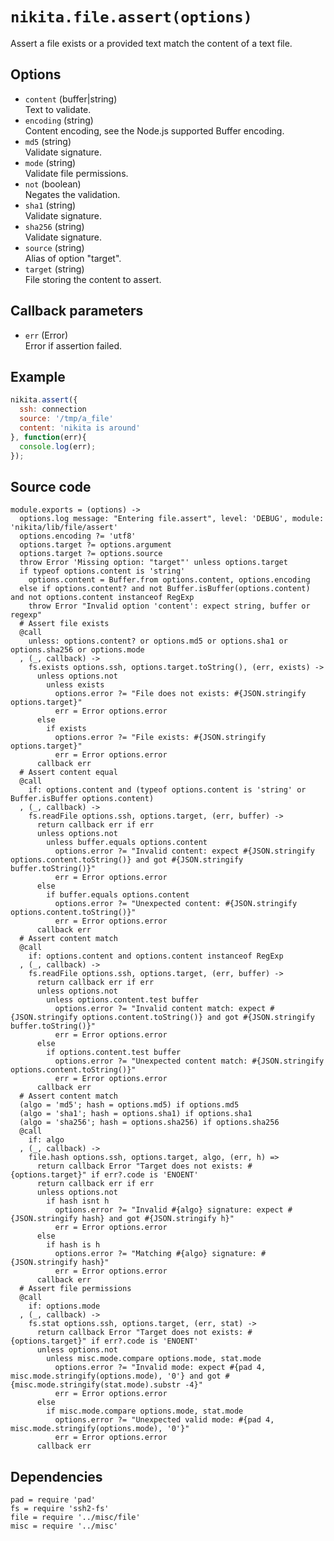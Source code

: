 
# `nikita.file.assert(options)`

Assert a file exists or a provided text match the content of a text file.

## Options

* `content` (buffer|string)   
  Text to validate.   
* `encoding` (string)   
  Content encoding, see the Node.js supported Buffer encoding.   
* `md5` (string)   
  Validate signature.   
* `mode` (string)   
  Validate file permissions.   
* `not` (boolean)   
  Negates the validation.   
* `sha1` (string)   
  Validate signature.    
* `sha256` (string)   
  Validate signature.   
* `source` (string)   
  Alias of option "target".   
* `target` (string)   
  File storing the content to assert.   

## Callback parameters

* `err` (Error)   
  Error if assertion failed.   

## Example

```js
nikita.assert({
  ssh: connection
  source: '/tmp/a_file'     
  content: 'nikita is around' 
}, function(err){
  console.log(err);
});
```

## Source code

    module.exports = (options) ->
      options.log message: "Entering file.assert", level: 'DEBUG', module: 'nikita/lib/file/assert'
      options.encoding ?= 'utf8'
      options.target ?= options.argument
      options.target ?= options.source
      throw Error 'Missing option: "target"' unless options.target
      if typeof options.content is 'string'
        options.content = Buffer.from options.content, options.encoding
      else if options.content? and not Buffer.isBuffer(options.content) and not options.content instanceof RegExp
        throw Error "Invalid option 'content': expect string, buffer or regexp"
      # Assert file exists
      @call
        unless: options.content? or options.md5 or options.sha1 or options.sha256 or options.mode
      , (_, callback) ->
        fs.exists options.ssh, options.target.toString(), (err, exists) ->
          unless options.not
            unless exists
              options.error ?= "File does not exists: #{JSON.stringify options.target}"
              err = Error options.error
          else
            if exists
              options.error ?= "File exists: #{JSON.stringify options.target}"
              err = Error options.error
          callback err
      # Assert content equal
      @call
        if: options.content and (typeof options.content is 'string' or Buffer.isBuffer options.content)
      , (_, callback) ->
        fs.readFile options.ssh, options.target, (err, buffer) ->
          return callback err if err
          unless options.not
            unless buffer.equals options.content
              options.error ?= "Invalid content: expect #{JSON.stringify options.content.toString()} and got #{JSON.stringify buffer.toString()}"
              err = Error options.error
          else
            if buffer.equals options.content
              options.error ?= "Unexpected content: #{JSON.stringify options.content.toString()}"
              err = Error options.error
          callback err
      # Assert content match
      @call
        if: options.content and options.content instanceof RegExp
      , (_, callback) ->
        fs.readFile options.ssh, options.target, (err, buffer) ->
          return callback err if err
          unless options.not
            unless options.content.test buffer 
              options.error ?= "Invalid content match: expect #{JSON.stringify options.content.toString()} and got #{JSON.stringify buffer.toString()}"
              err = Error options.error
          else
            if options.content.test buffer
              options.error ?= "Unexpected content match: #{JSON.stringify options.content.toString()}"
              err = Error options.error
          callback err
      # Assert content match
      (algo = 'md5'; hash = options.md5) if options.md5
      (algo = 'sha1'; hash = options.sha1) if options.sha1
      (algo = 'sha256'; hash = options.sha256) if options.sha256
      @call
        if: algo
      , (_, callback) ->
        file.hash options.ssh, options.target, algo, (err, h) =>
          return callback Error "Target does not exists: #{options.target}" if err?.code is 'ENOENT'
          return callback err if err
          unless options.not
            if hash isnt h
              options.error ?= "Invalid #{algo} signature: expect #{JSON.stringify hash} and got #{JSON.stringify h}"
              err = Error options.error
          else
            if hash is h
              options.error ?= "Matching #{algo} signature: #{JSON.stringify hash}"
              err = Error options.error
          callback err
      # Assert file permissions
      @call
        if: options.mode
      , (_, callback) ->
        fs.stat options.ssh, options.target, (err, stat) ->
          return callback Error "Target does not exists: #{options.target}" if err?.code is 'ENOENT'
          unless options.not
            unless misc.mode.compare options.mode, stat.mode
              options.error ?= "Invalid mode: expect #{pad 4, misc.mode.stringify(options.mode), '0'} and got #{misc.mode.stringify(stat.mode).substr -4}"
              err = Error options.error
          else
            if misc.mode.compare options.mode, stat.mode
              options.error ?= "Unexpected valid mode: #{pad 4, misc.mode.stringify(options.mode), '0'}"
              err = Error options.error
          callback err

## Dependencies

    pad = require 'pad'
    fs = require 'ssh2-fs'
    file = require '../misc/file'
    misc = require '../misc'
